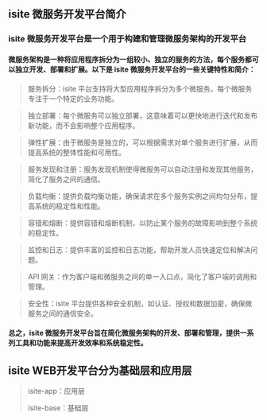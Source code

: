 ## isite 微服务开发平台简介

### isite 微服务开发平台是一个用于构建和管理微服务架构的开发平台
#### 微服务架构是一种将应用程序拆分为一组较小、独立的服务的方法，每个服务都可以独立开发、部署和扩展。以下是 isite 微服务开发平台的一些关键特性和简介：
> 服务拆分：isite 平台支持将大型应用程序拆分为多个微服务，每个微服务专注于一个特定的业务功能。

> 独立部署：每个微服务可以独立部署，这意味着可以更快地进行迭代和发布新功能，而不会影响整个应用程序。

> 弹性扩展：由于微服务是独立的，可以根据需求对单个服务进行扩展，从而提高系统的整体性能和可用性。

> 服务发现和注册：服务发现机制使得微服务可以自动注册和发现其他服务，简化了服务之间的通信。

> 负载均衡：提供负载均衡功能，确保请求在多个服务实例之间均匀分布，提高系统的稳定性和性能。

> 容错和熔断：提供容错和熔断机制，以防止某个服务的故障影响到整个系统的稳定性。

> 监控和日志：提供丰富的监控和日志功能，帮助开发人员快速定位和解决问题。

> API 网关：作为客户端和微服务之间的单一入口点，简化了客户端的调用和管理。

> 安全性：isite 平台提供各种安全机制，如认证、授权和数据加密，确保微服务之间的通信安全。

#### 总之，isite 微服务开发平台旨在简化微服务架构的开发、部署和管理，提供一系列工具和功能来提高开发效率和系统稳定性。

## isite WEB开发平台分为基础层和应用层

> isite-app：应用层
> 
> isite-base：基础层


